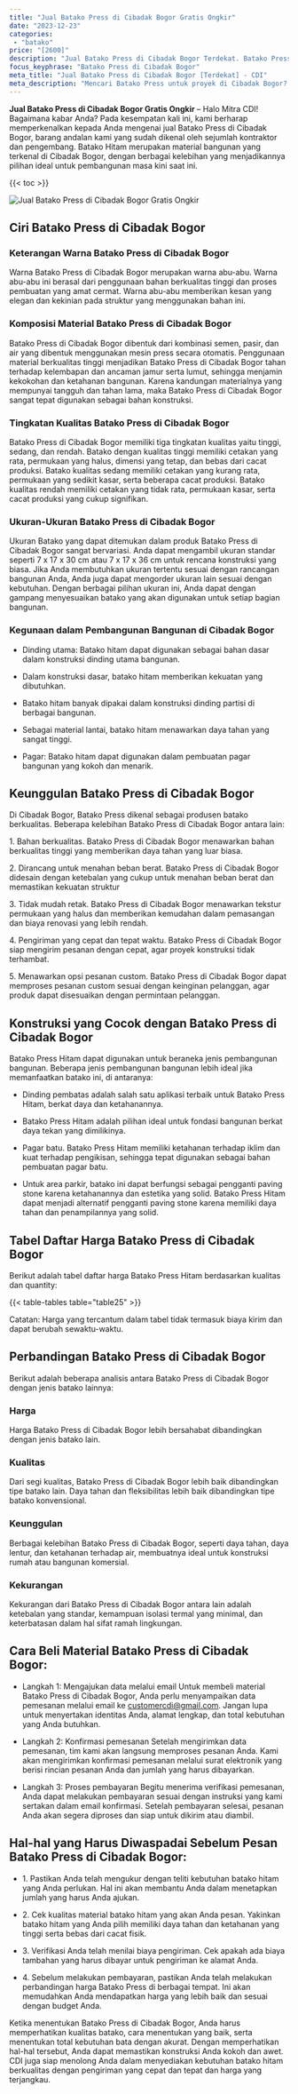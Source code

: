 ```yaml
---
title: "Jual Batako Press di Cibadak Bogor Gratis Ongkir"
date: "2023-12-23"
categories:
 - "batako"
price: "[2600]"
description: "Jual Batako Press di Cibadak Bogor Terdekat. Batako Press ini sering digunakan dalam proyek pembangunan sebagai bahan bangunan dinding yang kuat dan awet. Kontak kami untuk mendapatkan informasi lebih lanjut."
focus_keyphrase: "Batako Press di Cibadak Bogor"
meta_title: "Jual Batako Press di Cibadak Bogor [Terdekat] - CDI"
meta_description: "Mencari Batako Press untuk proyek di Cibadak Bogor? Kami menyediakan Batako Press berkualitas untuk material dinding. Raih penawaran terbaik sekarang."
---
```


**Jual Batako Press di Cibadak Bogor Gratis Ongkir** – Halo Mitra CDI! Bagaimana kabar Anda? Pada kesempatan kali ini, kami berharap memperkenalkan kepada Anda mengenai jual Batako Press di Cibadak Bogor, barang andalan kami yang sudah dikenal oleh sejumlah kontraktor dan pengembang. Batako Hitam merupakan material bangunan yang terkenal di Cibadak Bogor, dengan berbagai kelebihan yang menjadikannya pilihan ideal untuk pembangunan masa kini saat ini.

{{< toc >}}

![Jual Batako Press di Cibadak Bogor Gratis Ongkir](/images/batako/batako-press-17.jpg)

## Ciri Batako Press di Cibadak Bogor

### Keterangan Warna Batako Press di Cibadak Bogor

Warna Batako Press di Cibadak Bogor merupakan warna abu-abu. Warna abu-abu ini berasal dari penggunaan bahan berkualitas tinggi dan proses pembuatan yang amat cermat. Warna abu-abu memberikan kesan yang elegan dan kekinian pada struktur yang menggunakan bahan ini.

### Komposisi Material Batako Press di Cibadak Bogor

Batako Press di Cibadak Bogor dibentuk dari kombinasi semen, pasir, dan air yang dibentuk menggunakan mesin press secara otomatis. Penggunaan material berkualitas tinggi menjadikan Batako Press di Cibadak Bogor tahan terhadap kelembapan dan ancaman jamur serta lumut, sehingga menjamin kekokohan dan ketahanan bangunan. Karena kandungan materialnya yang mempunyai tangguh dan tahan lama, maka Batako Press di Cibadak Bogor sangat tepat digunakan sebagai bahan konstruksi.

### Tingkatan Kualitas Batako Press di Cibadak Bogor

Batako Press di Cibadak Bogor memiliki tiga tingkatan kualitas yaitu tinggi, sedang, dan rendah. Batako dengan kualitas tinggi memiliki cetakan yang rata, permukaan yang halus, dimensi yang tetap, dan bebas dari cacat produksi. Batako kualitas sedang memiliki cetakan yang kurang rata, permukaan yang sedikit kasar, serta beberapa cacat produksi. Batako kualitas rendah memiliki cetakan yang tidak rata, permukaan kasar, serta cacat produksi yang cukup signifikan.

### Ukuran-Ukuran Batako Press di Cibadak Bogor

Ukuran Batako yang dapat ditemukan dalam produk Batako Press di Cibadak Bogor sangat bervariasi. Anda dapat mengambil ukuran standar seperti 7 x 17 x 30 cm atau 7 x 17 x 36 cm untuk rencana konstruksi yang biasa. Jika Anda membutuhkan ukuran tertentu sesuai dengan rancangan bangunan Anda, Anda juga dapat mengorder ukuran lain sesuai dengan kebutuhan. Dengan berbagai pilihan ukuran ini, Anda dapat dengan gampang menyesuaikan batako yang akan digunakan untuk setiap bagian bangunan.

### Kegunaan dalam Pembangunan Bangunan di Cibadak Bogor

*   Dinding utama: Batako hitam dapat digunakan sebagai bahan dasar dalam konstruksi dinding utama bangunan.

*   Dalam konstruksi dasar, batako hitam memberikan kekuatan yang dibutuhkan.

*   Batako hitam banyak dipakai dalam konstruksi dinding partisi di berbagai bangunan.

*   Sebagai material lantai, batako hitam menawarkan daya tahan yang sangat tinggi.

*   Pagar: Batako hitam dapat digunakan dalam pembuatan pagar bangunan yang kokoh dan menarik.

## Keunggulan Batako Press di Cibadak Bogor

Di Cibadak Bogor, Batako Press dikenal sebagai produsen batako berkualitas. Beberapa kelebihan Batako Press di Cibadak Bogor antara lain:

1\.  Bahan berkualitas. Batako Press di Cibadak Bogor menawarkan bahan berkualitas tinggi yang memberikan daya tahan yang luar biasa.

2\.  Dirancang untuk menahan beban berat. Batako Press di Cibadak Bogor didesain dengan ketebalan yang cukup untuk menahan beban berat dan memastikan kekuatan struktur

3\.  Tidak mudah retak. Batako Press di Cibadak Bogor menawarkan tekstur permukaan yang halus dan memberikan kemudahan dalam pemasangan dan biaya renovasi yang lebih rendah.

4\.  Pengiriman yang cepat dan tepat waktu. Batako Press di Cibadak Bogor siap mengirim pesanan dengan cepat, agar proyek konstruksi tidak terhambat.

5\.  Menawarkan opsi pesanan custom. Batako Press di Cibadak Bogor dapat memproses pesanan custom sesuai dengan keinginan pelanggan, agar produk dapat disesuaikan dengan permintaan pelanggan.

## Konstruksi yang Cocok dengan Batako Press di Cibadak Bogor

Batako Press Hitam dapat digunakan untuk beraneka jenis pembangunan bangunan. Beberapa jenis pembangunan bangunan lebih ideal jika memanfaatkan batako ini, di antaranya:

*   Dinding pembatas adalah salah satu aplikasi terbaik untuk Batako Press Hitam, berkat daya dan ketahanannya.

*   Batako Press Hitam adalah pilihan ideal untuk fondasi bangunan berkat daya tekan yang dimilikinya.

*   Pagar batu. Batako Press Hitam memiliki ketahanan terhadap iklim dan kuat terhadap pengikisan, sehingga tepat digunakan sebagai bahan pembuatan pagar batu.

*   Untuk area parkir, batako ini dapat berfungsi sebagai pengganti paving stone karena ketahanannya dan estetika yang solid. Batako Press Hitam dapat menjadi alternatif pengganti paving stone karena memiliki daya tahan dan penampilannya yang solid.

## Tabel Daftar Harga Batako Press di Cibadak Bogor

Berikut adalah tabel daftar harga Batako Press Hitam berdasarkan kualitas dan quantity:

{{< table-tables table="table25" >}}

Catatan: Harga yang tercantum dalam tabel tidak termasuk biaya kirim dan dapat berubah sewaktu-waktu.

## Perbandingan Batako Press di Cibadak Bogor

Berikut adalah beberapa analisis antara Batako Press di Cibadak Bogor dengan jenis batako lainnya:

### Harga

Harga Batako Press di Cibadak Bogor lebih bersahabat dibandingkan dengan jenis batako lain.

### Kualitas

Dari segi kualitas, Batako Press di Cibadak Bogor lebih baik dibandingkan tipe batako lain. Daya tahan dan fleksibilitas lebih baik dibandingkan tipe batako konvensional.

### Keunggulan

Berbagai kelebihan Batako Press di Cibadak Bogor, seperti daya tahan, daya lentur, dan ketahanan terhadap air, membuatnya ideal untuk konstruksi rumah atau bangunan komersial.

### Kekurangan

Kekurangan dari Batako Press di Cibadak Bogor antara lain adalah ketebalan yang standar, kemampuan isolasi termal yang minimal, dan keterbatasan dalam hal sifat ramah lingkungan.

## Cara Beli Material Batako Press di Cibadak Bogor:

*   Langkah 1: Mengajukan data melalui email
Untuk membeli material Batako Press di Cibadak Bogor, Anda perlu menyampaikan data pemesanan melalui email ke customercdi@gmail.com. Jangan lupa untuk menyertakan identitas Anda, alamat lengkap, dan total kebutuhan yang Anda butuhkan.

*   Langkah 2: Konfirmasi pemesanan
Setelah mengirimkan data pemesanan, tim kami akan langsung memproses pesanan Anda. Kami akan mengirimkan konfirmasi pemesanan melalui surat elektronik yang berisi rincian pesanan Anda dan jumlah yang harus dibayarkan.

*   Langkah 3: Proses pembayaran
Begitu menerima verifikasi pemesanan, Anda dapat melakukan pembayaran sesuai dengan instruksi yang kami sertakan dalam email konfirmasi. Setelah pembayaran selesai, pesanan Anda akan segera diproses dan siap untuk dikirim atau diambil.

## Hal-hal yang Harus Diwaspadai Sebelum Pesan Batako Press di Cibadak Bogor:

*   1\. Pastikan Anda telah mengukur dengan teliti kebutuhan batako hitam yang Anda perlukan. Hal ini akan membantu Anda dalam menetapkan jumlah yang harus Anda ajukan.

*   2\. Cek kualitas material batako hitam yang akan Anda pesan. Yakinkan batako hitam yang Anda pilih memiliki daya tahan dan ketahanan yang tinggi serta bebas dari cacat fisik.

*   3\. Verifikasi Anda telah menilai biaya pengiriman. Cek apakah ada biaya tambahan yang harus dibayar untuk pengiriman ke alamat Anda.

*   4\. Sebelum melakukan pembayaran, pastikan Anda telah melakukan perbandingan harga Batako Press di berbagai tempat. Ini akan memudahkan Anda mendapatkan harga yang lebih baik dan sesuai dengan budget Anda.

Ketika menentukan Batako Press di Cibadak Bogor, Anda harus memperhatikan kualitas batako, cara menentukan yang baik, serta menentukan total kebutuhan bata dengan akurat. Dengan memperhatikan hal-hal tersebut, Anda dapat memastikan konstruksi Anda kokoh dan awet. CDI juga siap menolong Anda dalam menyediakan kebutuhan batako hitam berkualitas dengan pengiriman yang cepat dan tepat dan harga yang terjangkau.